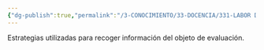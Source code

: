 ```yaml
---
{"dg-publish":true,"permalink":"/3-CONOCIMIENTO/33-DOCENCIA/331-LABOR DOCENTE/Técnicas de evaluación/"}
---
```


Estrategias utilizadas para recoger información del objeto de evaluación.